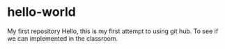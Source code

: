 # hello-world
My first repository
Hello, this is my first attempt to using git hub. To see if we can implemented in the classroom.
